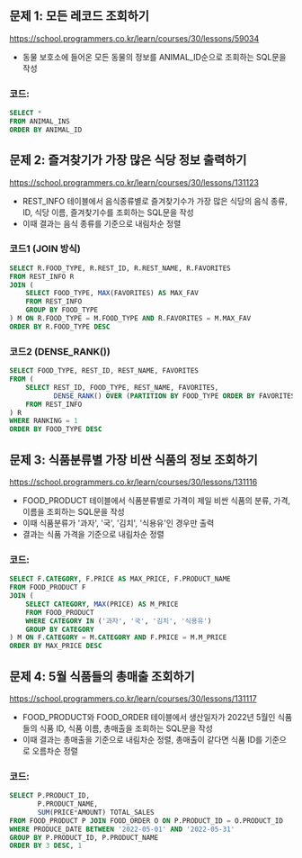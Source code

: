 ## 문제 1: 모든 레코드 조회하기

https://school.programmers.co.kr/learn/courses/30/lessons/59034

- 동물 보호소에 들어온 모든 동물의 정보를 ANIMAL_ID순으로 조회하는 SQL문을 작성

### 코드:
```sql
SELECT *
FROM ANIMAL_INS
ORDER BY ANIMAL_ID
```

## 문제 2: 즐겨찾기가 가장 많은 식당 정보 출력하기

https://school.programmers.co.kr/learn/courses/30/lessons/131123

- REST_INFO 테이블에서 음식종류별로 즐겨찾기수가 가장 많은 식당의 음식 종류, ID, 식당 이름, 즐겨찾기수를 조회하는 SQL문을 작성
- 이때 결과는 음식 종류를 기준으로 내림차순 정렬

### 코드1 (JOIN 방식)
```sql
SELECT R.FOOD_TYPE, R.REST_ID, R.REST_NAME, R.FAVORITES
FROM REST_INFO R
JOIN (
    SELECT FOOD_TYPE, MAX(FAVORITES) AS MAX_FAV
    FROM REST_INFO
    GROUP BY FOOD_TYPE
) M ON R.FOOD_TYPE = M.FOOD_TYPE AND R.FAVORITES = M.MAX_FAV
ORDER BY R.FOOD_TYPE DESC
```

### 코드2 (DENSE_RANK())
```sql
SELECT FOOD_TYPE, REST_ID, REST_NAME, FAVORITES
FROM (
    SELECT REST_ID, FOOD_TYPE, REST_NAME, FAVORITES,
           DENSE_RANK() OVER (PARTITION BY FOOD_TYPE ORDER BY FAVORITES DESC) AS RANKING
    FROM REST_INFO
) R
WHERE RANKING = 1
ORDER BY FOOD_TYPE DESC
```

## 문제 3: 식품분류별 가장 비싼 식품의 정보 조회하기

https://school.programmers.co.kr/learn/courses/30/lessons/131116

- FOOD_PRODUCT 테이블에서 식품분류별로 가격이 제일 비싼 식품의 분류, 가격, 이름을 조회하는 SQL문을 작성
- 이때 식품분류가 '과자', '국', '김치', '식용유'인 경우만 출력
- 결과는 식품 가격을 기준으로 내림차순 정렬

### 코드:
```sql
SELECT F.CATEGORY, F.PRICE AS MAX_PRICE, F.PRODUCT_NAME
FROM FOOD_PRODUCT F
JOIN (
    SELECT CATEGORY, MAX(PRICE) AS M_PRICE
    FROM FOOD_PRODUCT
    WHERE CATEGORY IN ('과자', '국', '김치', '식용유')
    GROUP BY CATEGORY
) M ON F.CATEGORY = M.CATEGORY AND F.PRICE = M.M_PRICE
ORDER BY MAX_PRICE DESC
```

## 문제 4: 5월 식품들의 총매출 조회하기

https://school.programmers.co.kr/learn/courses/30/lessons/131117

- FOOD_PRODUCT와 FOOD_ORDER 테이블에서 생산일자가 2022년 5월인 식품들의 식품 ID, 식품 이름, 총매출을 조회하는 SQL문을 작성
- 이때 결과는 총매출을 기준으로 내림차순 정렬, 총매출이 같다면 식품 ID를 기준으로 오름차순 정렬

### 코드:
```sql
SELECT P.PRODUCT_ID,
       P.PRODUCT_NAME,
       SUM(PRICE*AMOUNT) TOTAL_SALES
FROM FOOD_PRODUCT P JOIN FOOD_ORDER O ON P.PRODUCT_ID = O.PRODUCT_ID
WHERE PRODUCE_DATE BETWEEN '2022-05-01' AND '2022-05-31'
GROUP BY P.PRODUCT_ID, P.PRODUCT_NAME
ORDER BY 3 DESC, 1
```
